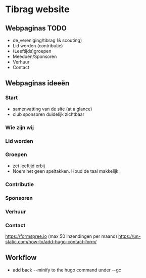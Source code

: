 # Tibrag website

## Webpaginas TODO

- de_vereniging/tibrag (& scouting)
- Lid worden (contributie)
- (Leeftijds)groepen
- Meedoen/Sponsoren
- Verhuur
- Contact

## Webpaginas ideeën

### Start

- samenvatting van de site (at a glance)
- club sponsoren duidelijk zichtbaar

### Wie zijn wij

### Lid worden

### Groepen

- zet leeftijd erbij
- Noem het geen speltakken. Houd de taal makkelijk.

### Contributie

### Sponsoren

### Verhuur

### Contact

<https://formspree.io> (max 50 inzendingen per maand)
<https://un-static.com/how-to/add-hugo-contact-form/>

## Workflow

- add back --minify to the hugo command under --gc
